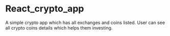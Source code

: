 # React_crypto_app
A simple crypto app which has all exchanges and coins listed. User can see all crypto coins details which helps them investing.
